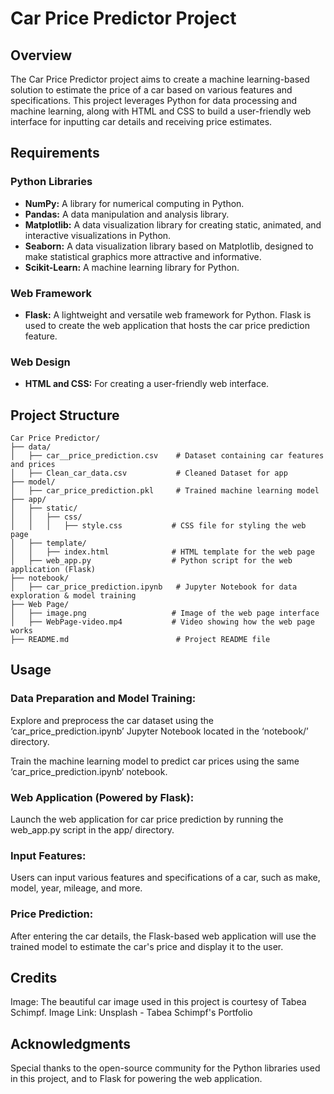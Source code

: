 # Car Price Predictor Project

## Overview

The Car Price Predictor project aims to create a machine learning-based solution to estimate the price of a car based on various features and specifications. This project leverages Python for data processing and machine learning, along with HTML and CSS to build a user-friendly web interface for inputting car details and receiving price estimates.

## Requirements

### Python Libraries
- **NumPy:** A library for numerical computing in Python.
- **Pandas:** A data manipulation and analysis library.
- **Matplotlib:** A data visualization library for creating static, animated, and interactive visualizations in Python.
- **Seaborn:** A data visualization library based on Matplotlib, designed to make statistical graphics more attractive and informative.
- **Scikit-Learn:** A machine learning library for Python.

### Web Framework
- **Flask:** A lightweight and versatile web framework for Python. Flask is used to create the web application that hosts the car price prediction feature.

### Web Design
- **HTML and CSS:** For creating a user-friendly web interface.

## Project Structure

```plaintext
Car Price Predictor/
├── data/
│   ├── car__price_prediction.csv    # Dataset containing car features and prices
│   ├── Clean_car_data.csv           # Cleaned Dataset for app
├── model/
│   ├── car_price_prediction.pkl     # Trained machine learning model
├── app/
│   ├── static/
│   │   ├── css/
│   │   │   ├── style.css           # CSS file for styling the web page
│   ├── template/
│   │   ├── index.html              # HTML template for the web page
│   ├── web_app.py                  # Python script for the web application (Flask)
├── notebook/
│   ├── car_price_prediction.ipynb   # Jupyter Notebook for data exploration & model training
├── Web Page/
│   ├── image.png                   # Image of the web page interface
│   ├── WebPage-video.mp4           # Video showing how the web page works
├── README.md                        # Project README file
```

## Usage
### Data Preparation and Model Training:
Explore and preprocess the car dataset using the ‘car_price_prediction.ipynb’ Jupyter Notebook located in the ‘notebook/’ directory.

Train the machine learning model to predict car prices using the same ‘car_price_prediction.ipynb‘ notebook.

### Web Application (Powered by Flask):
Launch the web application for car price prediction by running the web_app.py script in the app/ directory.
### Input Features:
Users can input various features and specifications of a car, such as make, model, year, mileage, and more.
### Price Prediction:
After entering the car details, the Flask-based web application will use the trained model to estimate the car's price and display it to the user.
## Credits
Image: The beautiful car image used in this project is courtesy of Tabea Schimpf.
Image Link: Unsplash - Tabea Schimpf's Portfolio 
## Acknowledgments
Special thanks to the open-source community for the Python libraries used in this project, and to Flask for powering the web application.
